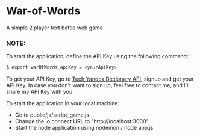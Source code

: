 # War-of-Words
A simple 2 player text battle web game

### NOTE:
To start the application, define the API Key using the following command:
```sh
$ export warOfWords_apiKey = <yourApiKey>
```

To get your API Key, go to [Tech Yandex Dictionary API], signup and get your API Key. In case you don't want to sign up, feel free to contact me, and I'll share my API Key with you.

[Tech Yandex Dictionary API]: <https://tech.yandex.com/dictionary/>

To start the application in your local machine:

* Go to public/js/script_game.js
* Change the io.connect URL to "http://localhost:3000"
* Start the node application using nodemon / node app.js